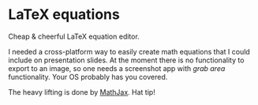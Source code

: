 LaTeX equations
===============

Cheap & cheerful LaTeX equation editor.

I needed a cross-platform way to easily create math equations
that I could include on presentation slides. At the moment
there is no functionality to export to an image, so one needs
a screenshot app with *grab area* functionality. Your OS probably
has you covered.

The heavy lifting is done by [MathJax](http://www.mathjax.org/). Hat tip!
